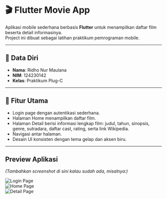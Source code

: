 # 🎬 Flutter Movie App

Aplikasi mobile sederhana berbasis **Flutter** untuk menampilkan daftar film beserta detail informasinya.  
Project ini dibuat sebagai latihan praktikum pemrograman mobile.

---

## 👤 Data Diri

- **Nama**: Ridho Nur Maulana
- **NIM**: 124230142
- **Kelas**: Praktikum Plug-C

---

## 🚀 Fitur Utama

- Login page dengan autentikasi sederhana.
- Halaman Home menampilkan daftar film.
- Halaman Detail berisi informasi lengkap film: judul, tahun, sinopsis, genre, sutradara, daftar cast, rating, serta link Wikipedia.
- Navigasi antar halaman.
- Desain UI konsisten dengan tema gelap dan aksen biru.

---

## Preview Aplikasi

_(Tambahkan screenshot di sini kalau sudah ada, misalnya:)_

![Login Page](assets/screenshots/login.png)  
![Home Page](assets/screenshots/home.png)  
![Detail Page](assets/screenshots/detail.png)
